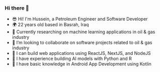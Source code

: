 ### Hi there 👋

- 😎 Hi! I'm Hussein, a Petroleum Engineer and Software Developer
- 🌍 22 years old based in Basrah, Iraq
- 🌱 Currently researching on machine learning applications in oil & gas industry
- 👯 I’m looking to collaborate on software projects related to oil & gas industry
- 💬 I can build web applications using ReactJS, NextJS, and NodeJS
- 🚀 I have experience building AI models with Python and R
- 📱 I have basic knowledge in Android App Development using Kotlin
